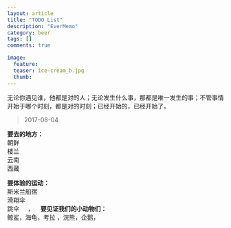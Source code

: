 ```yaml
---
layout: article
title: "TODO List"
description: "EverMemo"
category: beer
tags: []
comments: true

image:
  feature:
  teaser: ice-cream_b.jpg
  thumb:
---
```

无论你遇见谁，他都是对的人；无论发生什么事，那都是唯一发生的事；不管事情开始于哪个时刻，都是对的时刻；已经开始的，已经开始了。
> 2017-08-04

**要去的地方：**  
朝鲜  
楼兰  
云南  
西藏  
  

**要体验的运动：**  
斯米兰船宿     
滑翔伞      
跳伞    
， 
 
**要见证我们的小动物们：**   
鲸鲨，海龟，考拉 ，浣熊，企鹅，
